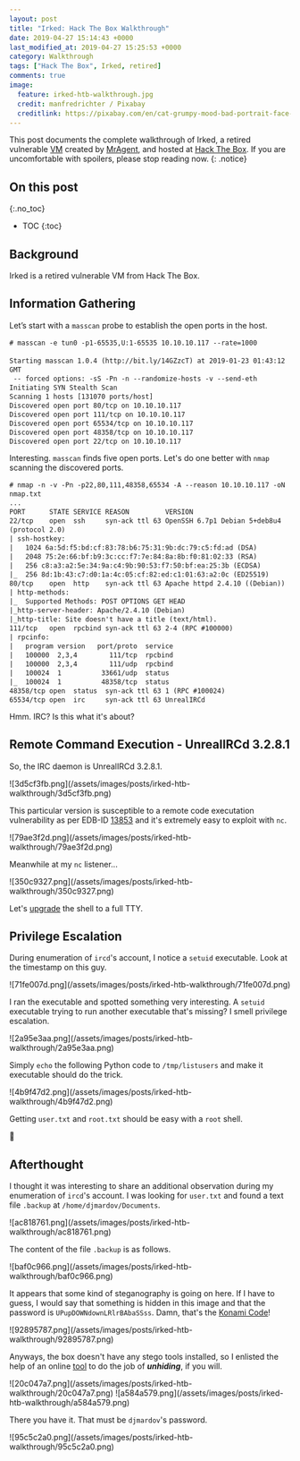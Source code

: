 ```yaml
---
layout: post
title: "Irked: Hack The Box Walkthrough"
date: 2019-04-27 15:14:43 +0000
last_modified_at: 2019-04-27 15:25:53 +0000
category: Walkthrough
tags: ["Hack The Box", Irked, retired]
comments: true
image:
  feature: irked-htb-walkthrough.jpg
  credit: manfredrichter / Pixabay
  creditlink: https://pixabay.com/en/cat-grumpy-mood-bad-portrait-face-1950632/
---
```


This post documents the complete walkthrough of Irked, a retired vulnerable [VM][1] created by [MrAgent][2], and hosted at [Hack The Box][3]. If you are uncomfortable with spoilers, please stop reading now.
{: .notice}

<!--more-->

## On this post 
{:.no_toc} 

* TOC 
{:toc}

## Background

Irked is a retired vulnerable VM from Hack The Box.

## Information Gathering

Let’s start with a `masscan` probe to establish the open ports in the host.

```
# masscan -e tun0 -p1-65535,U:1-65535 10.10.10.117 --rate=1000

Starting masscan 1.0.4 (http://bit.ly/14GZzcT) at 2019-01-23 01:43:12 GMT
 -- forced options: -sS -Pn -n --randomize-hosts -v --send-eth
Initiating SYN Stealth Scan
Scanning 1 hosts [131070 ports/host]
Discovered open port 80/tcp on 10.10.10.117                                    
Discovered open port 111/tcp on 10.10.10.117                                   
Discovered open port 65534/tcp on 10.10.10.117                                 
Discovered open port 48358/tcp on 10.10.10.117                                 
Discovered open port 22/tcp on 10.10.10.117
```

Interesting. `masscan` finds five open ports. Let's do one better with `nmap` scanning the discovered ports.

```
# nmap -n -v -Pn -p22,80,111,48358,65534 -A --reason 10.10.10.117 -oN nmap.txt
...
PORT      STATE SERVICE REASON         VERSION
22/tcp    open  ssh     syn-ack ttl 63 OpenSSH 6.7p1 Debian 5+deb8u4 (protocol 2.0)
| ssh-hostkey:
|   1024 6a:5d:f5:bd:cf:83:78:b6:75:31:9b:dc:79:c5:fd:ad (DSA)
|   2048 75:2e:66:bf:b9:3c:cc:f7:7e:84:8a:8b:f0:81:02:33 (RSA)
|   256 c8:a3:a2:5e:34:9a:c4:9b:90:53:f7:50:bf:ea:25:3b (ECDSA)
|_  256 8d:1b:43:c7:d0:1a:4c:05:cf:82:ed:c1:01:63:a2:0c (ED25519)
80/tcp    open  http    syn-ack ttl 63 Apache httpd 2.4.10 ((Debian))
| http-methods:
|_  Supported Methods: POST OPTIONS GET HEAD
|_http-server-header: Apache/2.4.10 (Debian)
|_http-title: Site doesn't have a title (text/html).
111/tcp   open  rpcbind syn-ack ttl 63 2-4 (RPC #100000)
| rpcinfo:
|   program version   port/proto  service
|   100000  2,3,4        111/tcp  rpcbind
|   100000  2,3,4        111/udp  rpcbind
|   100024  1          33661/udp  status
|_  100024  1          48358/tcp  status
48358/tcp open  status  syn-ack ttl 63 1 (RPC #100024)
65534/tcp open  irc     syn-ack ttl 63 UnrealIRCd
```

Hmm. IRC? Is this what it's about?

## Remote Command Execution - UnrealIRCd 3.2.8.1

So, the IRC daemon is UnrealIRCd 3.2.8.1.

<a class="image-popup">
![3d5cf3fb.png](/assets/images/posts/irked-htb-walkthrough/3d5cf3fb.png)
</a>

This particular version is susceptible to a remote code executation vulnerability as per EDB-ID [13853](https://www.exploit-db.com/exploits/13853) and it's extremely easy to exploit with `nc`.

<a class="image-popup">
![79ae3f2d.png](/assets/images/posts/irked-htb-walkthrough/79ae3f2d.png)
</a>

Meanwhile at my `nc` listener...

<a class="image-popup">
![350c9327.png](/assets/images/posts/irked-htb-walkthrough/350c9327.png)
</a>

Let's [upgrade](https://blog.ropnop.com/upgrading-simple-shells-to-fully-interactive-ttys/) the shell to a full TTY.

## Privilege Escalation

During enumeration of `ircd`'s account, I notice a `setuid` executable. Look at the timestamp on this guy.

<a class="image-popup">
![71fe007d.png](/assets/images/posts/irked-htb-walkthrough/71fe007d.png)
</a>

I ran the executable and spotted something very interesting. A `setuid` executable trying to run another executable that's missing? I smell privilege escalation.

<a class="image-popup">
![2a95e3aa.png](/assets/images/posts/irked-htb-walkthrough/2a95e3aa.png)
</a>

Simply `echo` the following Python code to `/tmp/listusers` and make it executable should do the trick.

<a class="image-popup">
![4b9f47d2.png](/assets/images/posts/irked-htb-walkthrough/4b9f47d2.png)
</a>

Getting `user.txt` and `root.txt` should be easy with a `root` shell.

:dancer:

## Afterthought

I thought it was interesting to share an additional observation during my enumeration of `ircd`'s account. I was looking for `user.txt` and found a text file `.backup` at `/home/djmardov/Documents`.

<a class="image-popup">
![ac818761.png](/assets/images/posts/irked-htb-walkthrough/ac818761.png)
</a>

The content of the file `.backup` is as follows.

<a class="image-popup">
![baf0c966.png](/assets/images/posts/irked-htb-walkthrough/baf0c966.png)
</a>

It appears that some kind of steganography is going on here. If I have to guess, I would say that something is hidden in this image and that the password is `UPupDOWNdownLRlrBAbaSSss`. Damn, that's the [Konami Code](https://en.wikipedia.org/wiki/Konami_Code)!

<a class="image-popup">
![92895787.png](/assets/images/posts/irked-htb-walkthrough/92895787.png)
</a>

Anyways, the box doesn't have any stego tools installed, so I enlisted the help of an online [tool](https://futureboy.us/stegano/decinput.html) to do the job of ***unhiding***, if you will.

<a class="image-popup">
![20c047a7.png](/assets/images/posts/irked-htb-walkthrough/20c047a7.png)
</a>

<a class="image-popup">
![a584a579.png](/assets/images/posts/irked-htb-walkthrough/a584a579.png)
</a>

There you have it. That must be `djmardov`'s password.

<a class="image-popup">
![95c5c2a0.png](/assets/images/posts/irked-htb-walkthrough/95c5c2a0.png)
</a>

[1]: https://www.hackthebox.eu/home/machines/profile/163
[2]: https://www.hackthebox.eu/home/users/profile/624
[3]: https://www.hackthebox.eu/

